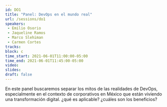 ```yaml
---
id: DO1
title: "Panel: DevOps en el mundo real"
url: /sessions/do1
speakers:
 - Emilio Osorio
 - Jaqueline Ramos
 - Marco Slehiman
 - Carmen Cortes
tracks:
block: c
time_start: 2021-06-01T11:00:00-05:00
time_end: 2021-06-01T11:45:00-05:00
video:
slides:
draft: false
---
```


En este panel buscaremos separar los mitos de las realidades de DevOps, especialmente en el contexto de corporativos en México que están viviendo una transformación digital. ¿qué es aplicable? ¿cuáles son los beneficios? 

